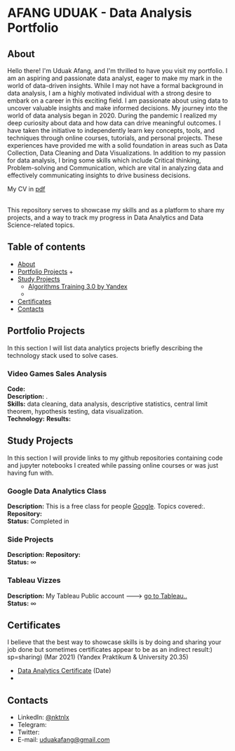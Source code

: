 # AFANG UDUAK - Data Analysis Portfolio 

## About

Hello there! I'm Uduak Afang, and I'm thrilled to have you visit my portfolio. I am an aspiring and passionate data analyst, eager to make my mark in the world of data-driven insights. While I may not have a formal background in data analysis, I am a highly motivated individual with a strong desire to embark on a career in this exciting field. I am passionate about using data to uncover valuable insights and make informed decisions. 
  My journey into the world of data analysis began in 2020. During the pandemic I realized my deep curiosity about data and how data can drive meaningful outcomes. I have taken the initiative to independently learn key concepts, tools, and techniques through online courses, tutorials, and personal projects.
		These experiences have provided me with a solid foundation in areas such as Data Collection, Data Cleaning and Data Visualizations.
		In addition to my passion for data analysis, I bring some skills which include Critical thinking, Problem-solving and Communication, which are vital in analyzing data and effectively communicating insights to drive business decisions.<p>

My CV in [pdf](https://github.com/UduakAfang/Portfolio/blob/main/Uduak%20Afang%20CV.pdf) 

<br>
This repository serves to showcase my skills and as a platform to share my projects, and a way to track my progress in Data Analytics and Data Science-related topics.  
<br>
  

## Table of contents
- [About](#about)
- [Portfolio Projects](#portfolio-projects)
	+ 
- [Study Projects](#study-projects)
	+ [Algorithms Training 3.0 by Yandex](#algorithms-training-by-yandex)
	+ 
- [Certificates](#certificates)
- [Contacts](#contacts)

## Portfolio Projects
In this section I will list data analytics projects briefly describing the technology stack used to solve cases.

### Video Games Sales Analysis
**Code:** []()    
**Description:** .  
**Skills:** data cleaning, data analysis, descriptive statistics, central limit theorem, hypothesis testing, data visualization.  
**Technology:** 
**Results:** 

## Study Projects
In this section I will provide links to my github repositories containing code and jupyter notebooks I created while passing online courses or was just having fun with.


### Google Data Analytics Class
**Description:** This is a free class for people [Google](https://).
  Topics covered:.  
**Repository:**  
**Status:** Completed in  

### Side Projects
**Description:** 
**Repository:**  
**Status:** ∞ 

### Tableau Vizzes
**Description:** My Tableau Public account ---> [go to Tableau..](https://public.tableau.com/profile/nktn.lx#!/)  
**Status:** ∞  

## Certificates
I believe that the best way to showcase skills is by doing and sharing your job done but sometimes certificates appear to be as an indirect result:) sp=sharing) (Mar 2021) (Yandex Praktikum & University 20.35)
- [Data Analytics Certificate](link) (Date) 
- 

## Contacts
- LinkedIn: [@nktnlx](https://www.linkedin.com/in/uduakafang)
- Telegram: 
- Twitter: 
- E-mail: uduakafang@gmail.com
